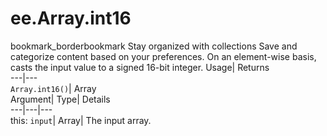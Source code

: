  
#  ee.Array.int16 
bookmark_borderbookmark Stay organized with collections  Save and categorize content based on your preferences. 
On an element-wise basis, casts the input value to a signed 16-bit integer. Usage| Returns  
---|---  
`Array.int16()`| Array  
Argument| Type| Details  
---|---|---  
this: `input`| Array| The input array.  
